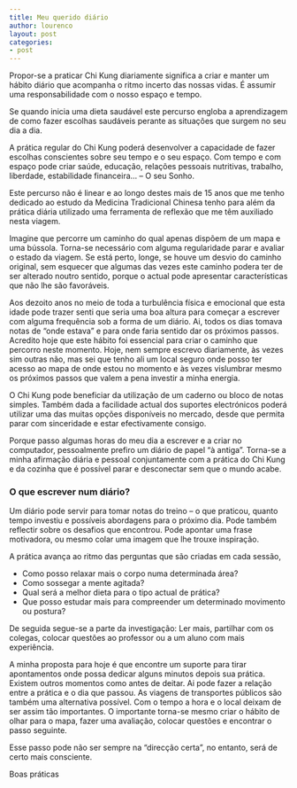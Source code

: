 ```yaml
---
title: Meu querido diário
author: lourenco
layout: post
categories:
- post
---
```

Propor-se a praticar Chi Kung diariamente significa a criar e manter um hábito diário que acompanha o ritmo incerto das nossas vidas. É assumir uma responsabilidade com o nosso espaço e tempo.

Se quando inicia uma dieta saudável este percurso engloba a aprendizagem de como fazer escolhas saudáveis perante as situações que surgem no seu dia a dia.

A prática regular do Chi Kung poderá desenvolver a capacidade de fazer escolhas conscientes sobre seu tempo e o seu espaço. Com tempo e com espaço pode criar saúde, educação, relações pessoais nutritivas, trabalho, liberdade, estabilidade financeira&#8230; &#8211; O seu Sonho.

Este percurso não é linear e ao longo destes mais de 15 anos que me tenho dedicado ao estudo da Medicina Tradicional Chinesa tenho para além da prática diária utilizado uma ferramenta de reflexão que me têm auxiliado nesta viagem.

Imagine que percorre um caminho do qual apenas dispõem de um mapa e uma bússola. Torna-se necessário com alguma regularidade parar e avaliar o estado da viagem. Se está perto, longe, se houve um desvio do caminho original, sem esquecer que algumas das vezes este caminho podera ter de ser alterado noutro sentido, porque o actual pode apresentar características que não lhe são favoráveis.

Aos dezoito anos no meio de toda a turbulência física e emocional que esta idade pode trazer senti que seria uma boa altura para começar a escrever com alguma frequência sob a forma de um diário. Ai, todos os dias tomava notas de &#8220;onde estava&#8221; e para onde faria sentido dar os próximos passos. Acredito hoje que este hábito foi essencial para criar o caminho que percorro neste momento. Hoje, nem sempre escrevo diariamente, às vezes sim outras não, mas sei que tenho ali um local seguro onde posso ter acesso ao mapa de onde estou no momento e às vezes vislumbrar mesmo os próximos passos que valem a pena investir a minha energia.

O Chi Kung pode beneficiar da utilização de um caderno ou bloco de notas simples. Também dada a facilidade actual dos suportes electrónicos poderá utilizar uma das muitas opções disponíveis no mercado, desde que permita parar com sinceridade e estar efectivamente consigo.

Porque passo algumas horas do meu dia a escrever e a criar no computador, pessoalmente prefiro um diário de papel &#8220;à antiga&#8221;. Torna-se a minha afirmação diária e pessoal conjuntamente com a prática do Chi Kung e da cozinha que é possível parar e desconectar sem que o mundo acabe.

### O que escrever num diário?

Um diário pode servir para tomar notas do treino &#8211; o que praticou, quanto tempo investiu e possíveis abordagens para o próximo dia. Pode também reflectir sobre os desafios que encontrou. Pode apontar uma frase motivadora, ou mesmo colar uma imagem que lhe trouxe inspiração.

A prática avança ao ritmo das perguntas que são criadas em cada sessão,

  * Como posso relaxar mais o corpo numa determinada área?
  * Como sossegar a mente agitada?
  * Qual será a melhor dieta para o tipo actual de prática?
  * Que posso estudar mais para compreender um determinado movimento ou postura?

De seguida segue-se a parte da investigação: Ler mais, partilhar com os colegas, colocar questões ao professor ou a um aluno com mais experiência.

A minha proposta para hoje é que encontre um suporte para tirar apontamentos onde possa dedicar alguns minutos depois sua prática. Existem outros momentos como antes de deitar. Ai pode fazer a relação entre a prática e o dia que passou. As viagens de transportes públicos são também uma alternativa possível. Com o tempo a hora e o local deixam de ser assim tão importantes. O importante torna-se mesmo criar o hábito de olhar para o mapa, fazer uma avaliação, colocar questões e encontrar o passo seguinte.

Esse passo pode não ser sempre na &#8220;direcção certa&#8221;, no entanto, será de certo mais consciente.

Boas práticas
